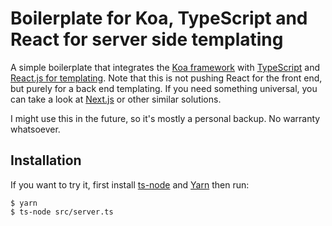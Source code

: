 # Boilerplate for Koa, TypeScript and React for server side templating

A simple boilerplate that integrates the [Koa framework](http://koajs.com) with [TypeScript](http://www.typescriptlang.org) and [React.js for templating](https://medium.com/@velmu/react-is-gaining-ground-as-a-universal-server-side-templating-system-26fe02eebe12). Note that this is not pushing React for the front end, but purely for a back end templating. If you need something universal, you can take a look at [Next.js](https://github.com/zeit/next.js/) or other similar solutions.

I might use this in the future, so it's mostly a personal backup. No warranty whatsoever.

## Installation

If you want to try it, first install [ts-node](https://github.com/TypeStrong/ts-node) and [Yarn](https://yarnpkg.com/) then run:

```
$ yarn
$ ts-node src/server.ts
```
